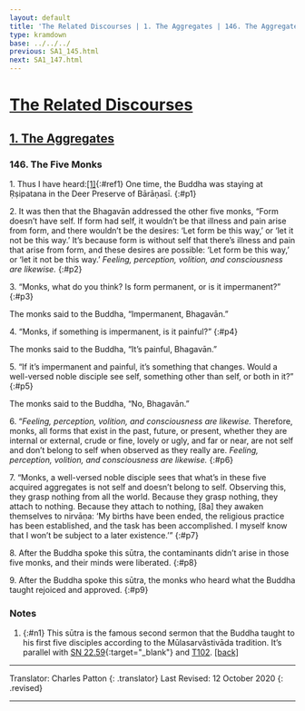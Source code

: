 ```yaml
---
layout: default
title: 'The Related Discourses | 1. The Aggregates | 146. The Aggregates Are Empty (2)'
type: kramdown
base: ../../../
previous: SA1_145.html
next: SA1_147.html
---
```


# [The Related Discourses](../index.html)
## [1. The Aggregates](index.html)
### 146. The Five Monks

1\. Thus I have heard:[\[1\]](#n1){:#ref1} One time, the Buddha was staying at Ṛṣipatana in the Deer Preserve of Bārāṇasī.
{:#p1}

2\. It was then that the Bhagavān addressed the other five monks, “Form doesn’t have self. If form had self, it wouldn’t be that illness and pain arise from form, and there wouldn’t be the desires: ‘Let form be this way,’ or ‘let it not be this way.’ It’s because form is without self that there’s illness and pain that arise from form, and these desires are possible: ‘Let form be this way,’ or ‘let it not be this way.’ *Feeling, perception, volition, and consciousness are likewise.*
{:#p2}

3\. “Monks, what do you think? Is form permanent, or is it impermanent?”
{:#p3}

The monks said to the Buddha, “Impermanent, Bhagavān.”

4\. “Monks, if something is impermanent, is it painful?”
{:#p4}

The monks said to the Buddha, “It’s painful, Bhagavān.”

5\. “If it’s impermanent and painful, it’s something that changes. Would a well-versed noble disciple see self, something other than self, or both in it?”
{:#p5}

The monks said to the Buddha, “No, Bhagavān.”

6\. “*Feeling, perception, volition, and consciousness are likewise.* Therefore, monks, all forms that exist in the past, future, or present, whether they are internal or external, crude or fine, lovely or ugly, and far or near,  are not self and don’t belong to self when observed as they really are. *Feeling, perception, volition, and consciousness are likewise.*
{:#p6}

7\. “Monks, a well-versed noble disciple sees that what’s in these five acquired aggregates is not self and doesn’t belong to self. Observing this, they grasp nothing from all the world. Because they grasp nothing, they attach to nothing. Because they attach to nothing, [8a] they awaken themselves to nirvāṇa: ‘My births have been ended, the religious practice has been established, and the task has been accomplished. I myself know that I won’t be subject to a later existence.’”
{:#p7}

8\. After the Buddha spoke this sūtra, the contaminants didn’t arise in those five monks, and their minds were liberated.
{:#p8}

9\. After the Buddha spoke this sūtra, the monks who heard what the Buddha taught rejoiced and approved.
{:#p9}

### Notes

1. {:#n1} This sūtra is the famous second sermon that the Buddha taught to his first five disciples according to the Mūlasarvâstivāda tradition. It’s parallel with [SN 22.59](https://suttacentral.net/sn22.59){:target="_blank"} and [T102](../alternates/T102.html). [\[back\]](#ref1)

---

Translator: Charles Patton
{: .translator}
Last Revised: 12 October 2020
{: .revised}

---